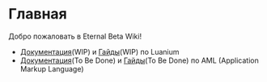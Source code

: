 # Главная

Добро пожаловать в Eternal Beta Wiki!

- [Документация](./luanium/namespaces/list.md)(WIP) и [Гайды](./luanium/guides/intro.md)(WIP) по Luanium
- [Документация](./404)(To Be Done) и [Гайды](./aml/guides/intro.md)(To Be Done) по AML (Application Markup Language)
